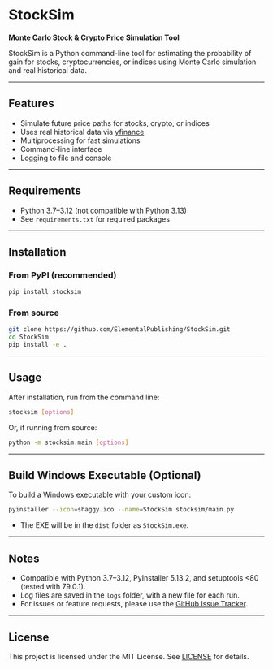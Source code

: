 # StockSim

**Monte Carlo Stock & Crypto Price Simulation Tool**

StockSim is a Python command-line tool for estimating the probability of gain for stocks, cryptocurrencies, or indices using Monte Carlo simulation and real historical data.

---

## Features

- Simulate future price paths for stocks, crypto, or indices
- Uses real historical data via [yfinance](https://github.com/ranaroussi/yfinance)
- Multiprocessing for fast simulations
- Command-line interface
- Logging to file and console

---

## Requirements

- Python 3.7–3.12 (not compatible with Python 3.13)
- See `requirements.txt` for required packages

---

## Installation

### From PyPI (recommended)

```sh
pip install stocksim
```

### From source

```sh
git clone https://github.com/ElementalPublishing/StockSim.git
cd StockSim
pip install -e .
```

---

## Usage

After installation, run from the command line:

```sh
stocksim [options]
```

Or, if running from source:

```sh
python -m stocksim.main [options]
```

---

## Build Windows Executable (Optional)

To build a Windows executable with your custom icon:

```sh
pyinstaller --icon=shaggy.ico --name=StockSim stocksim/main.py
```

- The EXE will be in the `dist` folder as `StockSim.exe`.

---

## Notes

- Compatible with Python 3.7–3.12, PyInstaller 5.13.2, and setuptools <80 (tested with 79.0.1).
- Log files are saved in the `logs` folder, with a new file for each run.
- For issues or feature requests, please use the [GitHub Issue Tracker](https://github.com/ElementalPublishing/StockSim/issues).

---

## License

This project is licensed under the MIT License. See [LICENSE](LICENSE) for details.